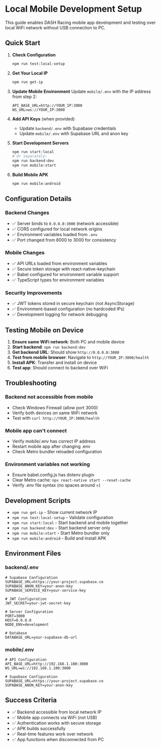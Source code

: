 # Local Mobile Development Setup

This guide enables DASH Racing mobile app development and testing over local WiFi network without USB connection to PC.

## Quick Start

1. **Check Configuration**
   ```bash
   npm run test:local-setup
   ```

2. **Get Your Local IP**
   ```bash
   npm run get-ip
   ```

3. **Update Mobile Environment**
   Update `mobile/.env` with the IP address from step 2:
   ```env
   API_BASE_URL=http://YOUR_IP:3000
   WS_URL=ws://YOUR_IP:3000
   ```

4. **Add API Keys** (when provided)
   - Update `backend/.env` with Supabase credentials
   - Update `mobile/.env` with Supabase URL and anon key

5. **Start Development Servers**
   ```bash
   npm run start:local
   # Or separately:
   npm run backend:dev
   npm run mobile:start
   ```

6. **Build Mobile APK**
   ```bash
   npm run mobile:android
   ```

## Configuration Details

### Backend Changes
- ✅ Server binds to `0.0.0.0:3000` (network accessible)
- ✅ CORS configured for local network origins
- ✅ Environment variables loaded from `.env`
- ✅ Port changed from 8000 to 3000 for consistency

### Mobile Changes
- ✅ API URLs loaded from environment variables
- ✅ Secure token storage with react-native-keychain
- ✅ Babel configured for environment variable support
- ✅ TypeScript types for environment variables

### Security Improvements
- ✅ JWT tokens stored in secure keychain (not AsyncStorage)
- ✅ Environment-based configuration (no hardcoded IPs)
- ✅ Development logging for network debugging

## Testing Mobile on Device

1. **Ensure same WiFi network**: Both PC and mobile device
2. **Start backend**: `npm run backend:dev`
3. **Get backend URL**: Should show `http://0.0.0.0:3000`
4. **Test from mobile browser**: Navigate to `http://YOUR_IP:3000/health`
5. **Install APK**: Transfer and install on device
6. **Test app**: Should connect to backend over WiFi

## Troubleshooting

### Backend not accessible from mobile
- Check Windows Firewall (allow port 3000)
- Verify both devices on same WiFi network
- Test with `curl http://YOUR_IP:3000/health`

### Mobile app can't connect
- Verify mobile/.env has correct IP address
- Restart mobile app after changing .env
- Check Metro bundler reloaded configuration

### Environment variables not working
- Ensure babel.config.js has dotenv plugin
- Clear Metro cache: `npx react-native start --reset-cache`
- Verify .env file syntax (no spaces around =)

## Development Scripts

- `npm run get-ip` - Show current network IP
- `npm run test:local-setup` - Validate configuration
- `npm run start:local` - Start backend and mobile together
- `npm run backend:dev` - Start backend server only
- `npm run mobile:start` - Start Metro bundler only
- `npm run mobile:android` - Build and install APK

## Environment Files

### backend/.env
```env
# Supabase Configuration
SUPABASE_URL=https://your-project.supabase.co
SUPABASE_ANON_KEY=your-anon-key
SUPABASE_SERVICE_KEY=your-service-key

# JWT Configuration  
JWT_SECRET=your-jwt-secret-key

# Server Configuration
PORT=3000
HOST=0.0.0.0
NODE_ENV=development

# Database
DATABASE_URL=your-supabase-db-url
```

### mobile/.env
```env
# API Configuration
API_BASE_URL=http://192.168.1.100:3000
WS_URL=ws://192.168.1.100:3000

# Supabase Configuration
SUPABASE_URL=https://your-project.supabase.co
SUPABASE_ANON_KEY=your-anon-key
```

## Success Criteria

- ✅ Backend accessible from local network IP
- ✅ Mobile app connects via WiFi (not USB)
- ✅ Authentication works with secure storage
- ✅ APK builds successfully
- ✅ Real-time features work over network
- ✅ App functions when disconnected from PC